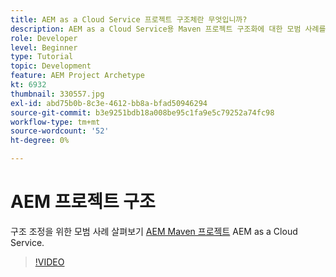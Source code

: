 ```yaml
---
title: AEM as a Cloud Service 프로젝트 구조체란 무엇입니까?
description: AEM as a Cloud Service용 Maven 프로젝트 구조화에 대한 모범 사례를 살펴보십시오.
role: Developer
level: Beginner
type: Tutorial
topic: Development
feature: AEM Project Archetype
kt: 6932
thumbnail: 330557.jpg
exl-id: abd75b0b-8c3e-4612-bb8a-bfad50946294
source-git-commit: b3e9251bdb18a008be95c1fa9e5c79252a74fc98
workflow-type: tm+mt
source-wordcount: '52'
ht-degree: 0%

---
```


# AEM 프로젝트 구조

구조 조정을 위한 모범 사례 살펴보기 [AEM Maven 프로젝트](https://experienceleague.adobe.com/docs/experience-manager-cloud-service/implementing/developing/aem-project-content-package-structure.html#developing) AEM as a Cloud Service.

>[!VIDEO](https://video.tv.adobe.com/v/330557?quality=12&learn=on)
